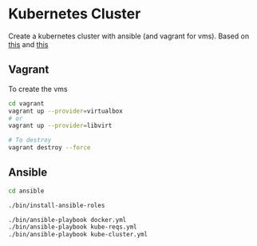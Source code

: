 # Kubernetes Cluster
Create a kubernetes cluster with ansible (and vagrant for vms).
Based on [this](https://kubernetes.io/docs/setup/production-environment/tools/kubeadm/create-cluster-kubeadm/) and [this](https://kubernetes.io/blog/2019/03/15/kubernetes-setup-using-ansible-and-vagrant/)


## Vagrant

To create the vms

```bash
cd vagrant
vagrant up --provider=virtualbox
# or
vagrant up --provider=libvirt

# To destroy
vagrant destroy --force
```


## Ansible

```bash
cd ansible

./bin/install-ansible-roles

./bin/ansible-playbook docker.yml
./bin/ansible-playbook kube-reqs.yml
./bin/ansible-playbook kube-cluster.yml
```

